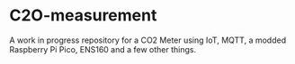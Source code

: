 # C2O-measurement

A work in progress repository for a CO2 Meter using IoT, MQTT, a modded Raspberry Pi Pico, ENS160 and a few other things.

